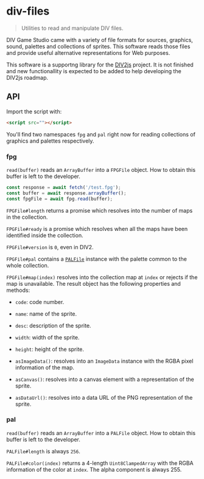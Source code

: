 # div-files

> Utilities to read and manipulate DIV files.

DIV Game Studio came with a variety of file formats for sources, graphics,
sound, palettes and collections of sprites. This software reads those files and
provide useful alternative representations for Web purposes.

This software is a supportng library for the
[DIV2js](https://github.com/delapuente/div2js) project. It is not finished and
new functionallity is expected to be added to help developing the DIV2js
roadmap.

## API

Import the script with:

```html
<script src=""></script>
```

You'll find two namespaces `fpg` and `pal` right now for reading collections of
graphics and palettes respectively.

### fpg

`read(buffer)` reads an `ArrayBuffer` into a `FPGFile` object. How to obtain
this buffer is left to the developer.

```js
const response = await fetch('/test.fpg');
const buffer = await response.arrayBuffer();
const fpgFile = await fpg.read(buffer);
```

`FPGFile#length` returns a promise which resolves into the number of maps in the
collection.

`FPGFile#ready` is a promise which resolves when all the maps have been
identified inside the collection.

`FPGFile#version` is `0`, even in DIV2.

`FPGFile#pal` contains a [`PALFile`](#pal) instance with the palette common to
the whole collection.

`FPGFile#map(index)` resolves into the collection map at `index` or rejects if
the map is unavailable. The result object has the following properties and
methods:

- `code`: code number.
- `name`: name of the sprite.
- `desc`: description of the sprite.
- `width`: width of the sprite.
- `height`: height of the sprite.

- `asImageData()`: resolves into an `ImageData` instance with the RGBA pixel
information of the map.
- `asCanvas()`: resolves into a canvas element with a representation of the
sprite.
- `asDataUrl()`: resolves into a data URL of the PNG representation of the
sprite.

### pal

`read(buffer)` reads an `ArrayBuffer` into a `PALFile` object. How to obtain
this buffer is left to the developer.

`PALFile#length` is always `256`.

`PALFile#color(index)` returns a 4-length `Uint8ClampedArray` with the RGBA
information of the color at `index`. The alpha component is always 255. 